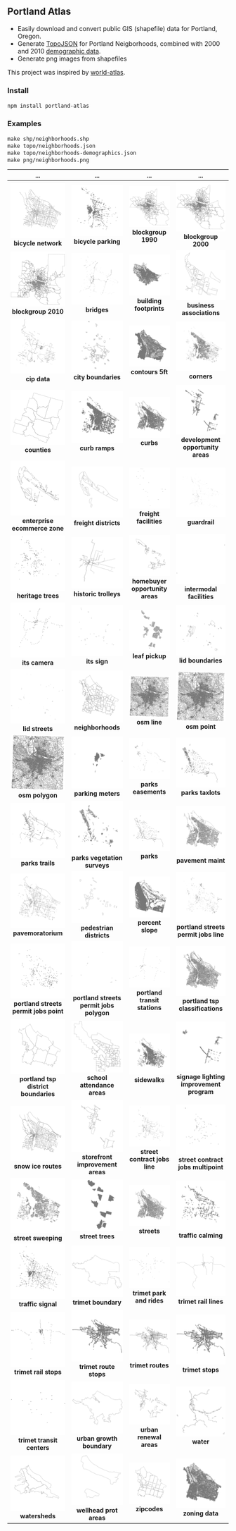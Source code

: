 ## Portland Atlas

* Easily download and convert public GIS (shapefile) data for Portland, Oregon.
* Generate [TopoJSON](https://github.com/mbostock/topojson) for Portland Neigborhoods, combined with 2000 and 2010 [demographic data](http://www.portlandoregon.gov/oni/28387).
* Generate png images from shapefiles


This project was inspired by [world-atlas](https://github.com/mbostock/world-atlas).


### Install

```
npm install portland-atlas
```

### Examples

```
make shp/neighborhoods.shp
make topo/neighborhoods.json
make topo/neighborhoods-demographics.json
make png/neighborhoods.png
```

... | ... | ... |...
:---: | :---: | :---: | :---:
![](https://raw.githubusercontent.com/Caged/portland-atlas/master/png/bicycle-network.shp.png) **bicycle network** | ![](https://raw.githubusercontent.com/Caged/portland-atlas/master/png/bicycle-parking.shp.png) **bicycle parking** | ![](https://raw.githubusercontent.com/Caged/portland-atlas/master/png/blockgroup-1990.png) **blockgroup 1990** | ![](https://raw.githubusercontent.com/Caged/portland-atlas/master/png/blockgroup-2000.png) **blockgroup 2000**  
![](https://raw.githubusercontent.com/Caged/portland-atlas/master/png/blockgroup-2010.png) **blockgroup 2010** | ![](https://raw.githubusercontent.com/Caged/portland-atlas/master/png/bridges.shp.png) **bridges** | ![](https://raw.githubusercontent.com/Caged/portland-atlas/master/png/building-footprints.shp.png) **building footprints** | ![](https://raw.githubusercontent.com/Caged/portland-atlas/master/png/business-associations.shp.png) **business associations**  
![](https://raw.githubusercontent.com/Caged/portland-atlas/master/png/cip-data.shp.png) **cip data** | ![](https://raw.githubusercontent.com/Caged/portland-atlas/master/png/city-boundaries.shp.png) **city boundaries** | ![](https://raw.githubusercontent.com/Caged/portland-atlas/master/png/contours-5ft.shp.png) **contours 5ft** | ![](https://raw.githubusercontent.com/Caged/portland-atlas/master/png/corners.shp.png) **corners**  
![](https://raw.githubusercontent.com/Caged/portland-atlas/master/png/counties.shp.png) **counties** | ![](https://raw.githubusercontent.com/Caged/portland-atlas/master/png/curb-ramps.shp.png) **curb ramps** | ![](https://raw.githubusercontent.com/Caged/portland-atlas/master/png/curbs.shp.png) **curbs** | ![](https://raw.githubusercontent.com/Caged/portland-atlas/master/png/development-opportunity-areas.shp.png) **development opportunity areas**  
![](https://raw.githubusercontent.com/Caged/portland-atlas/master/png/enterprise-ecommerce-zone.shp.png) **enterprise ecommerce zone** | ![](https://raw.githubusercontent.com/Caged/portland-atlas/master/png/freight-districts.shp.png) **freight districts** | ![](https://raw.githubusercontent.com/Caged/portland-atlas/master/png/freight-facilities.shp.png) **freight facilities** | ![](https://raw.githubusercontent.com/Caged/portland-atlas/master/png/guardrail.shp.png) **guardrail**  
![](https://raw.githubusercontent.com/Caged/portland-atlas/master/png/heritage-trees.shp.png) **heritage trees** | ![](https://raw.githubusercontent.com/Caged/portland-atlas/master/png/historic-trolleys.png) **historic trolleys** | ![](https://raw.githubusercontent.com/Caged/portland-atlas/master/png/homebuyer-opportunity-areas.shp.png) **homebuyer opportunity areas** | ![](https://raw.githubusercontent.com/Caged/portland-atlas/master/png/intermodal-facilities.shp.png) **intermodal facilities**  
![](https://raw.githubusercontent.com/Caged/portland-atlas/master/png/its-camera.shp.png) **its camera** | ![](https://raw.githubusercontent.com/Caged/portland-atlas/master/png/its-sign.shp.png) **its sign** | ![](https://raw.githubusercontent.com/Caged/portland-atlas/master/png/leaf-pickup.shp.png) **leaf pickup** | ![](https://raw.githubusercontent.com/Caged/portland-atlas/master/png/lid-boundaries.shp.png) **lid boundaries**  
![](https://raw.githubusercontent.com/Caged/portland-atlas/master/png/lid-streets.shp.png) **lid streets** | ![](https://raw.githubusercontent.com/Caged/portland-atlas/master/png/neighborhoods.shp.png) **neighborhoods** | ![](https://raw.githubusercontent.com/Caged/portland-atlas/master/png/osm-line.png) **osm line** | ![](https://raw.githubusercontent.com/Caged/portland-atlas/master/png/osm-point.png) **osm point**  
![](https://raw.githubusercontent.com/Caged/portland-atlas/master/png/osm-polygon.png) **osm polygon** | ![](https://raw.githubusercontent.com/Caged/portland-atlas/master/png/parking-meters.shp.png) **parking meters** | ![](https://raw.githubusercontent.com/Caged/portland-atlas/master/png/parks-easements.shp.png) **parks easements** | ![](https://raw.githubusercontent.com/Caged/portland-atlas/master/png/parks-taxlots.shp.png) **parks taxlots**  
![](https://raw.githubusercontent.com/Caged/portland-atlas/master/png/parks-trails.shp.png) **parks trails** | ![](https://raw.githubusercontent.com/Caged/portland-atlas/master/png/parks-vegetation-surveys.shp.png) **parks vegetation surveys** | ![](https://raw.githubusercontent.com/Caged/portland-atlas/master/png/parks.shp.png) **parks** | ![](https://raw.githubusercontent.com/Caged/portland-atlas/master/png/pavement-maint.shp.png) **pavement maint**  
![](https://raw.githubusercontent.com/Caged/portland-atlas/master/png/pavemoratorium.shp.png) **pavemoratorium** | ![](https://raw.githubusercontent.com/Caged/portland-atlas/master/png/pedestrian-districts.shp.png) **pedestrian districts** | ![](https://raw.githubusercontent.com/Caged/portland-atlas/master/png/percent-slope.shp.png) **percent slope** | ![](https://raw.githubusercontent.com/Caged/portland-atlas/master/png/portland-streets-permit-jobs-line.shp.png) **portland streets permit jobs line**  
![](https://raw.githubusercontent.com/Caged/portland-atlas/master/png/portland-streets-permit-jobs-point.shp.png) **portland streets permit jobs point** | ![](https://raw.githubusercontent.com/Caged/portland-atlas/master/png/portland-streets-permit-jobs-polygon.shp.png) **portland streets permit jobs polygon** | ![](https://raw.githubusercontent.com/Caged/portland-atlas/master/png/portland-transit-stations.shp.png) **portland transit stations** | ![](https://raw.githubusercontent.com/Caged/portland-atlas/master/png/portland-tsp-classifications.shp.png) **portland tsp classifications**  
![](https://raw.githubusercontent.com/Caged/portland-atlas/master/png/portland-tsp-district-boundaries.shp.png) **portland tsp district boundaries** | ![](https://raw.githubusercontent.com/Caged/portland-atlas/master/png/school-attendance-areas.png) **school attendance areas** | ![](https://raw.githubusercontent.com/Caged/portland-atlas/master/png/sidewalks.shp.png) **sidewalks** | ![](https://raw.githubusercontent.com/Caged/portland-atlas/master/png/signage-lighting-improvement-program.shp.png) **signage lighting improvement program**  
![](https://raw.githubusercontent.com/Caged/portland-atlas/master/png/snow-ice-routes.shp.png) **snow ice routes** | ![](https://raw.githubusercontent.com/Caged/portland-atlas/master/png/storefront-improvement-areas.shp.png) **storefront improvement areas** | ![](https://raw.githubusercontent.com/Caged/portland-atlas/master/png/street-contract-jobs-line.shp.png) **street contract jobs line** | ![](https://raw.githubusercontent.com/Caged/portland-atlas/master/png/street-contract-jobs-multipoint.shp.png) **street contract jobs multipoint**  
![](https://raw.githubusercontent.com/Caged/portland-atlas/master/png/street-sweeping.shp.png) **street sweeping** | ![](https://raw.githubusercontent.com/Caged/portland-atlas/master/png/street-trees.shp.png) **street trees** | ![](https://raw.githubusercontent.com/Caged/portland-atlas/master/png/streets.shp.png) **streets** | ![](https://raw.githubusercontent.com/Caged/portland-atlas/master/png/traffic-calming.shp.png) **traffic calming**  
![](https://raw.githubusercontent.com/Caged/portland-atlas/master/png/traffic-signal.shp.png) **traffic signal** | ![](https://raw.githubusercontent.com/Caged/portland-atlas/master/png/trimet-boundary.png) **trimet boundary** | ![](https://raw.githubusercontent.com/Caged/portland-atlas/master/png/trimet-park-and-rides.png) **trimet park and rides** | ![](https://raw.githubusercontent.com/Caged/portland-atlas/master/png/trimet-rail-lines.png) **trimet rail lines**  
![](https://raw.githubusercontent.com/Caged/portland-atlas/master/png/trimet-rail-stops.png) **trimet rail stops** | ![](https://raw.githubusercontent.com/Caged/portland-atlas/master/png/trimet-route-stops.png) **trimet route stops** | ![](https://raw.githubusercontent.com/Caged/portland-atlas/master/png/trimet-routes.png) **trimet routes** | ![](https://raw.githubusercontent.com/Caged/portland-atlas/master/png/trimet-stops.png) **trimet stops**  
![](https://raw.githubusercontent.com/Caged/portland-atlas/master/png/trimet-transit-centers.png) **trimet transit centers** | ![](https://raw.githubusercontent.com/Caged/portland-atlas/master/png/urban-growth-boundary.png) **urban growth boundary** | ![](https://raw.githubusercontent.com/Caged/portland-atlas/master/png/urban-renewal-areas.shp.png) **urban renewal areas** | ![](https://raw.githubusercontent.com/Caged/portland-atlas/master/png/water.png) **water**  
![](https://raw.githubusercontent.com/Caged/portland-atlas/master/png/watersheds.shp.png) **watersheds** | ![](https://raw.githubusercontent.com/Caged/portland-atlas/master/png/wellhead-prot-areas.shp.png) **wellhead prot areas** | ![](https://raw.githubusercontent.com/Caged/portland-atlas/master/png/zipcodes.shp.png) **zipcodes** | ![](https://raw.githubusercontent.com/Caged/portland-atlas/master/png/zoning-data.shp.png) **zoning data**  
